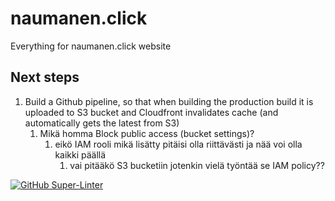 # naumanen.click

Everything for naumanen.click website

## Next steps

1. Build a Github pipeline, so that when building the production build it is uploaded to S3 bucket and Cloudfront invalidates cache (and automatically gets the latest from S3)
   1. Mikä homma Block public access (bucket settings)?
      1. eikö IAM rooli mikä lisätty pitäisi olla riittävästi ja nää voi olla kaikki päällä
         1. vai pitääkö S3 bucketiin jotenkin vielä työntää se IAM policy??

[![GitHub Super-Linter](https://github.com/taapsa-visma/naumanenclick/workflows/Lint%20Code%20Base/badge.svg)](https://github.com/marketplace/actions/super-linter)
